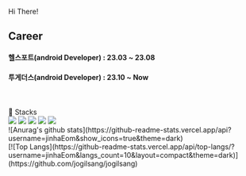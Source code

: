 Hi There!
## Career
#### 헬스포트(android Developer) : 23.03 ~ 23.08
#### 투게더스(android Developer) : 23.10 ~ Now
<br>
<br>
<span class="emoji">💪</span> Stacks
<br>
<img src="https://img.shields.io/badge/Android-3DDC84?style=flat-square&logo=Android&logoColor=white"/>
<img src="https://img.shields.io/badge/Kotlin-7F52FF?style=flat-squaree&logo=firebase&logoColor=white">
<img src="https://img.shields.io/badge/firebase-FFCA28?style=flat-square&logo=firebase&logoColor=white">
<img src="https://img.shields.io/badge/github-181717?style=flat-square&logo=github&logoColor=white">
<img src="https://img.shields.io/badge/git-F05032?style=flat-square&logo=git&logoColor=white">
<br>
![Anurag's github stats](https://github-readme-stats.vercel.app/api?username=jinhaEom&show_icons=true&theme=dark)
<br>
﻿[![Top Langs](https://github-readme-stats.vercel.app/api/top-langs/?username=jinhaEom&langs_count=10&layout=compact&theme=dark)](https://github.com/jogilsang/jogilsang)﻿


